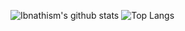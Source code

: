 <!--### Hi there 👋-->

![Ibnathism's github stats](https://github-readme-stats.vercel.app/api?username=ibnathism&theme=tokyonight&show_icons=true&hide=prs,issues&count_private=true&include_all_commits=true&hide_rank=true)
![Top Langs](https://github-readme-stats.vercel.app/api/top-langs/?username=ibnathism&theme=tokyonight&layout=compact&exclude_repo=muslimpro,&langs_count=4)

<!--
**Ibnathism/ibnathism** is a ✨ _special_ ✨ repository because its `README.md` (this file) appears on your GitHub profile.

Here are some ideas to get you started:

- 🔭 I’m currently working on ...
- 🌱 I’m currently learning ...
- 👯 I’m looking to collaborate on ...
- 🤔 I’m looking for help with ...
- 💬 Ask me about ...
- 📫 How to reach me: ...
- 😄 Pronouns: ...
- ⚡ Fun fact: ...
-->
